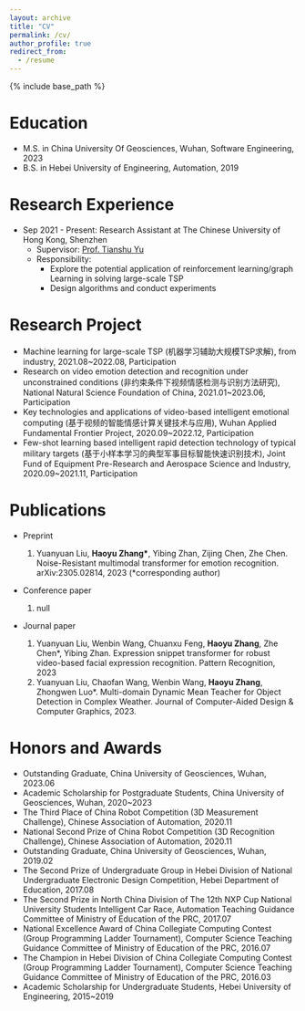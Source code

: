 ```yaml
---
layout: archive
title: "CV"
permalink: /cv/
author_profile: true
redirect_from:
  - /resume
---
```


{% include base_path %}


Education
======
* M.S. in China University Of Geosciences, Wuhan, Software Engineering, 2023
* B.S. in Hebei University of Engineering, Automation, 2019

Research Experience
======
* Sep 2021 - Present: Research Assistant at The Chinese University of Hong Kong, Shenzhen
  * Supervisor: [Prof. Tianshu Yu](https://mypage.cuhk.edu.cn/academics/yutianshu/index.html)
  * Responsibility:
    *   Explore the potential application of reinforcement learning/graph Learning in solving large-scale TSP
    *   Design algorithms and conduct experiments
      
Research Project
======
* Machine learning for large-scale TSP (机器学习辅助大规模TSP求解), from industry, 2021.08~2022.08, Participation
* Research on video emotion detection and recognition under unconstrained conditions (非约束条件下视频情感检测与识别方法研究), National Natural Science Foundation of China, 2021.01~2023.06, Participation
* Key technologies and applications of video-based intelligent emotional computing (基于视频的智能情感计算关键技术与应用), Wuhan Applied Fundamental Frontier Project, 2020.09~2022.12, Participation
* Few-shot learning based intelligent rapid detection technology of typical military targets (基于小样本学习的典型军事目标智能快速识别技术), Joint Fund of Equipment Pre-Research and Aerospace Science and Industry, 2020.09~2021.11, Participation

Publications
======
* Preprint
  1. Yuanyuan Liu, **Haoyu Zhang\***, Yibing Zhan, Zijing Chen, Zhe Chen. Noise-Resistant multimodal transformer for emotion recognition. arXiv:2305.02814, 2023 (\*corresponding author)
     
* Conference paper
  1. null
  
* Journal paper
  1. Yuanyuan Liu, Wenbin Wang, Chuanxu Feng, **Haoyu Zhang**, Zhe Chen\*, Yibing Zhan. Expression snippet transformer for robust video-based facial expression recognition. Pattern Recognition, 2023
  2. Yuanyuan Liu, Chaofan Wang, Wenbin Wang, **Haoyu Zhang**, Zhongwen Luo\*. Multi-domain Dynamic Mean Teacher for Object Detection in Complex Weather. Journal of Computer-Aided Design & Computer Graphics, 2023.

Honors and Awards
======
  * Outstanding Graduate, China University of Geosciences, Wuhan, 2023.06
  * Academic Scholarship for Postgraduate Students, China University of Geosciences, Wuhan, 2020~2023
  * The Third Place of China Robot Competition (3D Measurement Challenge), Chinese Association of Automation, 2020.11
  * National Second Prize of China Robot Competition (3D Recognition Challenge), Chinese Association of Automation, 2020.11
  * Outstanding Graduate, China University of Geosciences, Wuhan, 2019.02
  * The Second Prize of Undergraduate Group in Hebei Division of National Undergraduate Electronic Design Competition, Hebei Department of Education, 2017.08
  * The Second Prize in North China Division of The 12th NXP Cup National University Students Intelligent Car Race, Automation Teaching Guidance Committee of Ministry of Education of the PRC, 2017.07
  * National Excellence Award of China Collegiate Computing Contest (Group Programming Ladder Tournament), Computer Science Teaching Guidance Committee of Ministry of Education of the PRC, 2016.07
  * The Champion in Hebei Division of China Collegiate Computing Contest (Group Programming Ladder Tournament), Computer Science Teaching Guidance Committee of Ministry of Education of the PRC, 2016.03
  * Academic Scholarship for Undergraduate Students, Hebei University of Engineering, 2015~2019

  
<!-- * Fall 2015: Research Assistant
  * Github University
  * Duties included: Merging pull requests
  * Supervisor: Professor Hub

Research project
======

* Machine learning for large-scale TSP (机器学习辅助大规模TSP求解)
*
* Jan 2021 - Jun 2023: Research on video emotion detection and recognition under unconstrained conditions
  * National Natural Science Foundation of China
  * Participation
    
Machine learning for large-scale TSP (机器学习辅助大规模TSP求解), from industry,

* Jan 2021 - Jun 2023: Research on video emotion detection and recognition under unconstrained conditions
  * National Natural Science Foundation of China
  * Participation

* Sep 2020 - Dec 2022: Key technologies and applications of video-based intelligent emotional computing
  * Wuhan Applied Fundamental Frontier Project
  * Participation
    
* Sep 2020 - Nov 2021: Few-shot learning based intelligent rapid detection technology of typical military targets
  * Joint Fund of Equipment Pre-Research and Aerospace Science and Industry
  * Participation

Honors and Awards
======
  Outstanding Graduate, China University of Geosciences, Wuhan, 2023.06
  Academic Scholarship for Undergraduate Students, China University of Geosciences, Wuhan, 2020~2023
  The Third Place of China Robot Competition (3D Measurement Challenge), Chinese Association of Automation, 2020.11
  National Second Prize of China Robot Competition (3D Recognition Challenge), Chinese Association of Automation, 2020.11
  Outstanding Graduate, China University of Geosciences, Wuhan, 2019.02
  The Second Prize in North China Division of The 12th NXP Cup National University Students Intelligent Car Race, Automation Teaching Guidance Committee of Ministry of Education of the PRC, 2017.07
  The Second Prize of Undergraduate Group in Hebei Division of National Undergraduate Electronic Design Competition, Hebei Department of Education, 2017.08
  National Excellence Award of China Collegiate Computing Contest (Group Programming Ladder Tournament), Computer Science Teaching Guidance Committee of Ministry of Education of the PRC, 2016.07
  The Champion in Hebei Division of China Collegiate Computing Contest (Group Programming Ladder Tournament), Computer Science Teaching Guidance Committee of Ministry of Education of the PRC, 2016.03
  Academic Scholarship for Postgraduate Students, Hebei University of Engineering, 2015~2019
  
  
Skills
======
* Skill 1
* Skill 2
  * Sub-skill 2.1
  * Sub-skill 2.2
  * Sub-skill 2.3
* Skill 3

Publications
======
  <ul>{% for post in site.publications %}
    {% include archive-single-cv.html %}
  {% endfor %}</ul>
  
Talks
======
  <ul>{% for post in site.talks %}
    {% include archive-single-talk-cv.html %}
  {% endfor %}</ul>
  
Teaching
======
  <ul>{% for post in site.teaching %}
    {% include archive-single-cv.html %}
  {% endfor %}</ul>
  
Service and leadership
======
* Currently signed in to 43 different slack teams -->

